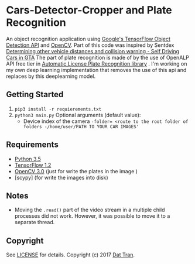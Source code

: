 # Cars-Detector-Cropper and Plate Recognition

An object recognition application using [Google's TensorFlow Object Detection API](https://github.com/tensorflow/models/tree/master/object_detection) and [OpenCV](http://opencv.org/).
Part of this code was inspired by Sentdex [Determining other vehicle distances and collision warning - Self Driving Cars in GTA](https://pythonprogramming.net/detecting-distances-self-driving-car/)
The part of plate recognition is made of by the use of OpenALP API free tier in [Automatic License Plate Recognition library](https://github.com/openalpr/openalpr) . I'm working on my own deep learning implementation that removes the use of this api and replaces by this deeplearning model.

## Getting Started
1. `pip3 install -r requierements.txt`
2. `python3 main.py` 
    Optional arguments (default value):
    * Device index of the camera `-folder= <route to the root folder of folders -/home/user/PATH TO YOUR CAR IMAGES'`

## Requirements
- [Python 3.5](https://www.continuum.io/downloads)
- [TensorFlow 1.2](https://www.tensorflow.org/)
- [OpenCV 3.0](http://opencv.org/) (just for write the plates in the image )
- [scypy] (for write the images into disk)

## Notes
- Moving the `.read()` part of the video stream in a multiple child processes did not work. However, it was possible to move it to a separate thread.

## Copyright
See [LICENSE](LICENSE) for details.
Copyright (c) 2017 [Dat Tran](http://www.dat-tran.com/).

